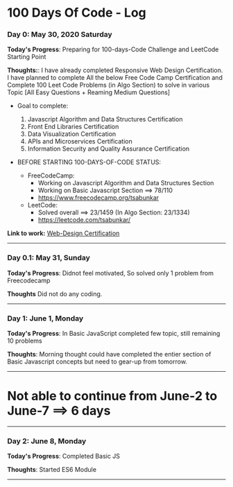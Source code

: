 # 100 Days Of Code - Log

### Day 0: May 30, 2020 Saturday

**Today's Progress**: Preparing for 100-days-Code Challenge and LeetCode Starting Point

**Thoughts:**: I have already completed Responsive Web Design Certification. I have planned to complete All the below Free Code Camp Certification and Complete 100 Leet Code Problems (in Algo Section) to solve in various Topic [All Easy Questions + Reaming Medium Questions]

- Goal to complete:

  1. Javascript Algorithm and Data Structures Certification
  2. Front End Libraries Certification
  3. Data Visualization Certification
  4. APIs and Microservices Certification
  5. Information Security and Quality Assurance Certification

- BEFORE STARTING 100-DAYS-OF-CODE STATUS:
  - FreeCodeCamp:
    - Working on Javascript Algorithm and Data Structures Section
    - Working on Basic Javascript Section ==> 78/110
    - https://www.freecodecamp.org/tsabunkar
  - LeetCode:
    - Solved overall ==> 23/1459 (In Algo Section: 23/1334)
    - https://leetcode.com/tsabunkar/

**Link to work:** [Web-Design Certification](https://www.freecodecamp.org/certification/tsabunkar/responsive-web-design)

---

### Day 0.1: May 31, Sunday

**Today's Progress**: Didnot feel motivated, So solved only 1 problem from Freecodecamp

**Thoughts** Did not do any coding.

---

### Day 1: June 1, Monday

**Today's Progress**: In Basic JavaScript completed few topic, still remaining 10 problems

**Thoughts**: Morning thought could have completed the entier section of Basic Javascript concepts but need to gear-up from tomorrow.

---

# Not able to continue from June-2 to June-7 ==> 6 days

---

### Day 2: June 8, Monday

**Today's Progress**: Completed Basic JS

**Thoughts**: Started ES6 Module

---
